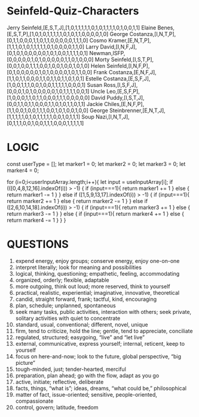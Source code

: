 # Seinfeld-Quiz-Characters
Jerry Seinfeld,[E,S,T,J],[1,0,1,1,1,1,1,0,1,0,1,1,1,1,0,1,0,0,1,1]
Elaine Benes,[E,S,T,P],[1,0,1,0,1,1,1,1,1,0,1,0,1,1,0,0,0,0,1,0]
George Costanza,[I,N,T,P],[0,1,1,0,0,0,1,1,0,1,1,0,0,0,0,0,1,1,1,0]
Cosmo Kramer,[E,N,T,P],[1,1,1,0,1,0,1,1,1,1,1,0,1,0,0,0,0,1,1,0]
Larry David,[I,N,F,J],[0,1,0,1,0,0,0,0,0,1,0,1,0,0,1,1,1,1,0,1]
Newman,ISFP,[0,0,0,0,0,1,0,1,0,0,0,0,0,1,1,0,1,0,0,0]
Morty Seinfeld,[I,S,T,P],[0,0,1,0,0,1,1,1,0,0,1,0,0,1,0,0,1,0,1,0]
Helen Seinfeld,[I,N,F,P],[0,1,0,0,0,0,0,1,0,1,0,0,0,0,1,0,1,1,0,0]
Frank Costanza,[E,N,F,J],[1,1,0,1,1,0,0,0,1,1,0,1,1,0,1,1,0,1,0,1]
Estelle Costanza,[E,S,F,J],[1,0,0,1,1,1,0,0,1,0,0,1,1,1,1,1,0,0,0,1]
Susan Ross,[I,S,F,J],[0,0,0,1,0,1,0,0,0,0,0,1,0,1,1,1,1,0,0,1]
Uncle Leo,[E,S,F,P],[1,0,0,0,1,1,0,1,1,0,0,0,1,1,1,0,0,0,0,0]
David Puddy,[I,S,T,J],[0,0,1,1,0,1,1,0,0,0,1,1,0,1,0,1,1,0,1,1]
Jackie Chiles,[E,N,F,P],[1,1,0,0,1,0,0,1,1,1,0,0,1,0,1,0,0,1,0,0]
George Steinbrenner,[E,N,T,J],[1,1,1,1,1,0,1,0,1,1,1,1,1,0,0,1,0,1,1,1]
Soup Nazi,[I,N,T,J],[0,1,1,1,0,0,1,0,0,1,1,1,0,0,0,1,1,1,1,1]

# LOGIC
const userType = [];
let marker1 = 0;
let marker2 = 0;
let marker3 = 0;
let marker4 = 0;

for (i=0;i<userInputArray.length;i++){
  let input = useInputArray[i];
  if (([0,4,8,12,16].indexOf(i)) > -1) {
    if (input===1){
      return marker1 += 1
    }
    else {
      return marker1 -= 1
    }
  }
  else if ([1,5,9,13,17].indexOf(i)) > -1) {
   if (input===1){
      return marker2 += 1
    }
    else {
      return marker2 -= 1
    }
  }
  else if ([2,6,10,14,18].indexOf(i)) > -1) {
   if (input===1){
      return marker3 += 1
    }
    else {
      return marker3 -= 1
    }
  }
  else {
       if (input===1){
      return marker4 += 1
    }
    else {
      return marker4 -= 1
    }
  }
}

# QUESTIONS
1. expend energy, enjoy groups; conserve energy, enjoy one-on-one
2. interpret literally; look for meaning and possibilities
3. logical, thinking, questioning; empathetic, feeling, accommodating
4. organized, orderly; flexible, adaptable
5. more outgoing, think out loud; more reserved, think to yourself
6. practical, realistic, experiential; imaginative, innovative, theoretical
7. candid, straight forward, frank; tactful, kind, encouraging
8. plan, schedule; unplanned, spontaneous
9. seek many tasks, public activities, interaction with others; seek private, solitary activities with quiet to concentrate
10. standard, usual, conventional; different, novel, unique
11. firm, tend to criticize, hold the line; gentle, tend to appreciate, conciliate
12. regulated, structured; easygoing, “live” and “let live”
13. external, communicative, express yourself; internal, reticent, keep to yourself
14. focus on here-and-now; look to the future, global perspective, “big picture”
15. tough-minded, just; tender-hearted, merciful
16. preparation, plan ahead; go with the flow, adapt as you go
17. active, initiate; reflective, deliberate
18. facts, things, “what is”; ideas, dreams, “what could be,” philosophical
19. matter of fact, issue-oriented; sensitive, people-oriented, compassionate
20. control, govern; latitude, freedom